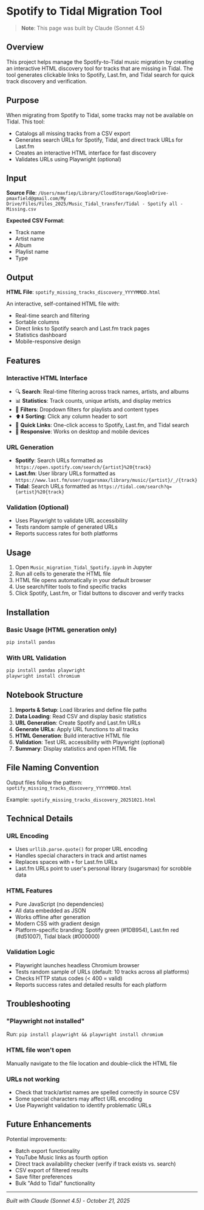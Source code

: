 # Spotify to Tidal Migration Tool

> **Note**: This page was built by Claude (Sonnet 4.5)

## Overview

This project helps manage the Spotify-to-Tidal music migration by creating an interactive HTML discovery tool for tracks that are missing in Tidal. The tool generates clickable links to Spotify, Last.fm, and Tidal search for quick track discovery and verification.

## Purpose

When migrating from Spotify to Tidal, some tracks may not be available on Tidal. This tool:
- Catalogs all missing tracks from a CSV export
- Generates search URLs for Spotify, Tidal, and direct track URLs for Last.fm
- Creates an interactive HTML interface for fast discovery
- Validates URLs using Playwright (optional)

## Input

**Source File**: `/Users/maxfiep/Library/CloudStorage/GoogleDrive-pmaxfield@gmail.com/My Drive/Files/Files_2025/Music_Tidal_transfer/Tidal - Spotify all - Missing.csv`

**Expected CSV Format**:
- Track name
- Artist name
- Album
- Playlist name
- Type

## Output

**HTML File**: `spotify_missing_tracks_discovery_YYYYMMDD.html`

An interactive, self-contained HTML file with:
- Real-time search and filtering
- Sortable columns
- Direct links to Spotify search and Last.fm track pages
- Statistics dashboard
- Mobile-responsive design

## Features

### Interactive HTML Interface
- 🔍 **Search**: Real-time filtering across track names, artists, and albums
- 📊 **Statistics**: Track counts, unique artists, and display metrics
- 🎯 **Filters**: Dropdown filters for playlists and content types
- ⬆️⬇️ **Sorting**: Click any column header to sort
- 🎵 **Quick Links**: One-click access to Spotify, Last.fm, and Tidal search
- 📱 **Responsive**: Works on desktop and mobile devices

### URL Generation
- **Spotify**: Search URLs formatted as `https://open.spotify.com/search/{artist}%20{track}`
- **Last.fm**: User library URLs formatted as `https://www.last.fm/user/sugarsmax/library/music/{artist}/_/{track}`
- **Tidal**: Search URLs formatted as `https://tidal.com/search?q={artist}%20{track}`

### Validation (Optional)
- Uses Playwright to validate URL accessibility
- Tests random sample of generated URLs
- Reports success rates for both platforms

## Usage

1. Open `Music_migration_Tidal_Spotify.ipynb` in Jupyter
2. Run all cells to generate the HTML file
3. HTML file opens automatically in your default browser
4. Use search/filter tools to find specific tracks
5. Click Spotify, Last.fm, or Tidal buttons to discover and verify tracks

## Installation

### Basic Usage (HTML generation only)
```bash
pip install pandas
```

### With URL Validation
```bash
pip install pandas playwright
playwright install chromium
```

## Notebook Structure

1. **Imports & Setup**: Load libraries and define file paths
2. **Data Loading**: Read CSV and display basic statistics
3. **URL Generation**: Create Spotify and Last.fm URLs
4. **Generate URLs**: Apply URL functions to all tracks
5. **HTML Generation**: Build interactive HTML file
6. **Validation**: Test URL accessibility with Playwright (optional)
7. **Summary**: Display statistics and open HTML file

## File Naming Convention

Output files follow the pattern: `spotify_missing_tracks_discovery_YYYYMMDD.html`

Example: `spotify_missing_tracks_discovery_20251021.html`

## Technical Details

### URL Encoding
- Uses `urllib.parse.quote()` for proper URL encoding
- Handles special characters in track and artist names
- Replaces spaces with `+` for Last.fm URLs
- Last.fm URLs point to user's personal library (sugarsmax) for scrobble data

### HTML Features
- Pure JavaScript (no dependencies)
- All data embedded as JSON
- Works offline after generation
- Modern CSS with gradient design
- Platform-specific branding: Spotify green (#1DB954), Last.fm red (#d51007), Tidal black (#000000)

### Validation Logic
- Playwright launches headless Chromium browser
- Tests random sample of URLs (default: 10 tracks across all platforms)
- Checks HTTP status codes (< 400 = valid)
- Reports success rates and detailed results for each platform

## Troubleshooting

### "Playwright not installed"
Run: `pip install playwright && playwright install chromium`

### HTML file won't open
Manually navigate to the file location and double-click the HTML file

### URLs not working
- Check that track/artist names are spelled correctly in source CSV
- Some special characters may affect URL encoding
- Use Playwright validation to identify problematic URLs

## Future Enhancements

Potential improvements:
- Batch export functionality
- YouTube Music links as fourth option
- Direct track availability checker (verify if track exists vs. search)
- CSV export of filtered results
- Save filter preferences
- Bulk "Add to Tidal" functionality

---

*Built with Claude (Sonnet 4.5) - October 21, 2025*

